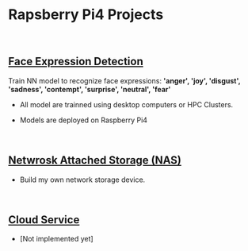 # Rapsberry Pi4 Projects

</br>

## [Face Expression Detection](https://github.com/gmihaila/raspberry_projects/tree/master/face_expression)
 Train NN model to recognize face expressions: **'anger', 'joy', 'disgust', 'sadness', 'contempt', 'surprise', 'neutral', 'fear'**
* All model are trainned using desktop computers or HPC Clusters.

* Models are deployed on Raspberry Pi4

</br>

## [Netwrosk Attached Storage (NAS)](https://github.com/gmihaila/raspberry_projects/tree/master/nas)
* Build my own network storage device.

</br>

## [Cloud Service](https://github.com/gmihaila/raspberry_projects/blob/master/cloud/README.md)
* [Not implemented yet]


</br>
